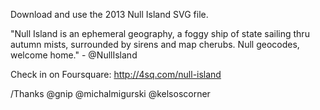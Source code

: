 Download and use the 2013 Null Island SVG file.

"Null Island is an ephemeral geography, a foggy ship of state sailing thru autumn mists, surrounded by sirens and map cherubs. Null geocodes, welcome home." - @NullIsland

Check in on Foursquare: http://4sq.com/null-island

/Thanks @gnip @michalmigurski @kelsoscorner